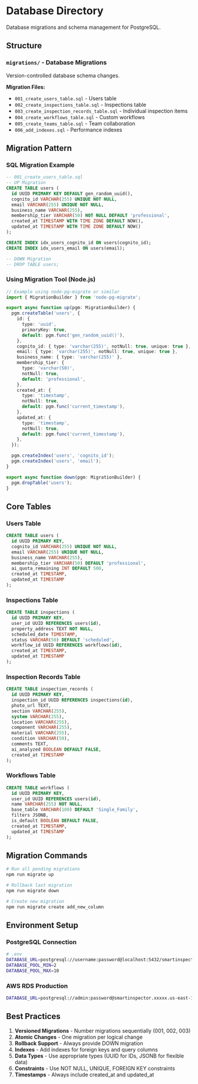 # Database Directory

Database migrations and schema management for PostgreSQL.

## Structure

### `migrations/` - Database Migrations

Version-controlled database schema changes.

**Migration Files:**

- `001_create_users_table.sql` - Users table
- `002_create_inspections_table.sql` - Inspections table
- `003_create_inspection_records_table.sql` - Individual inspection items
- `004_create_workflows_table.sql` - Custom workflows
- `005_create_teams_table.sql` - Team collaboration
- `006_add_indexes.sql` - Performance indexes

## Migration Pattern

### SQL Migration Example

```sql
-- 001_create_users_table.sql
-- UP Migration
CREATE TABLE users (
  id UUID PRIMARY KEY DEFAULT gen_random_uuid(),
  cognito_id VARCHAR(255) UNIQUE NOT NULL,
  email VARCHAR(255) UNIQUE NOT NULL,
  business_name VARCHAR(255),
  membership_tier VARCHAR(50) NOT NULL DEFAULT 'professional',
  created_at TIMESTAMP WITH TIME ZONE DEFAULT NOW(),
  updated_at TIMESTAMP WITH TIME ZONE DEFAULT NOW()
);

CREATE INDEX idx_users_cognito_id ON users(cognito_id);
CREATE INDEX idx_users_email ON users(email);

-- DOWN Migration
-- DROP TABLE users;
```

### Using Migration Tool (Node.js)

```typescript
// Example using node-pg-migrate or similar
import { MigrationBuilder } from 'node-pg-migrate';

export async function up(pgm: MigrationBuilder) {
  pgm.createTable('users', {
    id: {
      type: 'uuid',
      primaryKey: true,
      default: pgm.func('gen_random_uuid()'),
    },
    cognito_id: { type: 'varchar(255)', notNull: true, unique: true },
    email: { type: 'varchar(255)', notNull: true, unique: true },
    business_name: { type: 'varchar(255)' },
    membership_tier: {
      type: 'varchar(50)',
      notNull: true,
      default: 'professional',
    },
    created_at: {
      type: 'timestamp',
      notNull: true,
      default: pgm.func('current_timestamp'),
    },
    updated_at: {
      type: 'timestamp',
      notNull: true,
      default: pgm.func('current_timestamp'),
    },
  });

  pgm.createIndex('users', 'cognito_id');
  pgm.createIndex('users', 'email');
}

export async function down(pgm: MigrationBuilder) {
  pgm.dropTable('users');
}
```

## Core Tables

### Users Table

```sql
CREATE TABLE users (
  id UUID PRIMARY KEY,
  cognito_id VARCHAR(255) UNIQUE NOT NULL,
  email VARCHAR(255) UNIQUE NOT NULL,
  business_name VARCHAR(255),
  membership_tier VARCHAR(50) DEFAULT 'professional',
  ai_quota_remaining INT DEFAULT 500,
  created_at TIMESTAMP,
  updated_at TIMESTAMP
);
```

### Inspections Table

```sql
CREATE TABLE inspections (
  id UUID PRIMARY KEY,
  user_id UUID REFERENCES users(id),
  property_address TEXT NOT NULL,
  scheduled_date TIMESTAMP,
  status VARCHAR(50) DEFAULT 'scheduled',
  workflow_id UUID REFERENCES workflows(id),
  created_at TIMESTAMP,
  updated_at TIMESTAMP
);
```

### Inspection Records Table

```sql
CREATE TABLE inspection_records (
  id UUID PRIMARY KEY,
  inspection_id UUID REFERENCES inspections(id),
  photo_url TEXT,
  section VARCHAR(255),
  system VARCHAR(255),
  location VARCHAR(255),
  component VARCHAR(255),
  material VARCHAR(255),
  condition VARCHAR(50),
  comments TEXT,
  ai_analyzed BOOLEAN DEFAULT FALSE,
  created_at TIMESTAMP
);
```

### Workflows Table

```sql
CREATE TABLE workflows (
  id UUID PRIMARY KEY,
  user_id UUID REFERENCES users(id),
  name VARCHAR(255) NOT NULL,
  base_table VARCHAR(100) DEFAULT 'Single_Family',
  filters JSONB,
  is_default BOOLEAN DEFAULT FALSE,
  created_at TIMESTAMP,
  updated_at TIMESTAMP
);
```

## Migration Commands

```bash
# Run all pending migrations
npm run migrate up

# Rollback last migration
npm run migrate down

# Create new migration
npm run migrate create add_new_column
```

## Environment Setup

### PostgreSQL Connection

```bash
# .env
DATABASE_URL=postgresql://username:password@localhost:5432/smartinspector
DATABASE_POOL_MIN=2
DATABASE_POOL_MAX=10
```

### AWS RDS Production

```bash
DATABASE_URL=postgresql://admin:password@smartinspector.xxxxx.us-east-1.rds.amazonaws.com:5432/smartinspector
```

## Best Practices

1. **Versioned Migrations** - Number migrations sequentially (001, 002, 003)
2. **Atomic Changes** - One migration per logical change
3. **Rollback Support** - Always provide DOWN migration
4. **Indexes** - Add indexes for foreign keys and query columns
5. **Data Types** - Use appropriate types (UUID for IDs, JSONB for flexible data)
6. **Constraints** - Use NOT NULL, UNIQUE, FOREIGN KEY constraints
7. **Timestamps** - Always include created_at and updated_at

